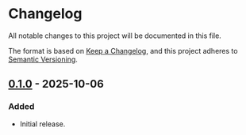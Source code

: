 Changelog
=========

All notable changes to this project will be documented in this file.

The format is based on [Keep a Changelog](https://keepachangelog.com/en/1.1.0/),
and this project adheres to [Semantic Versioning](https://semver.org/spec/v2.0.0.html).

[0.1.0] - 2025-10-06
--------------------

### Added

- Initial release.

[0.1.0]: https://github.com/jbenner-radham/node-is-x/releases/tag/v0.1.0
